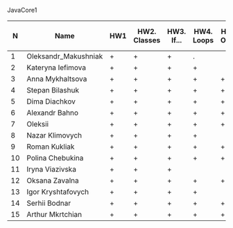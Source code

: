 JavaCore1

N|Name| HW1 | HW2. Classes|HW3. If...|HW4. Loops|HW5. OOP1 |HW6. OOP2 |HW7. Inner classes| HW8. Collection1 | HW9. Collection2|HW10. String|HW11. Thread. IO|HW12. Java8
--|--|--|--|--|--|--|--|--|--|--|--|--|--
1|Oleksandr_Makushniak|+|+|+|.|||||||||
2|Kateryna Iefimova|+|+|+|+|||||||||
3|Anna Mykhaltsova|+|+|+|+|+||||||||
4|Stepan Bilashuk|+|+|+|+|+|+|+|+|||||
5|Dima Diachkov|+|+|+|+|+|+|+||||||
6|Alexandr Bahno|+|+|+|+|+|+|+|+|||||
7|Oleksii|+|+|+|+|+||||||||
8|Nazar Klimovych|+|+|+|+|||||||||
9|Roman Kukliak|+|+|+|+|+|+|+|+|||||
10|Polina Chebukina|+|+|+|+|+|+|+|+|||||
11|Iryna Viazivska|+|+|+||||||||||
12|Oksana Zavalna|+|+|+|+|+|+|||||||
13|Igor Kryshtafovych|+|+|+|+|||||||||
14|Serhii Bodnar|+|+|+|+|+|+|+|+|||||
15|Arthur Mkrtchian|+|+|+|+|+|||+|||||

 
